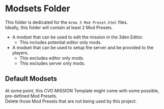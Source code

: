 # Modsets Folder
This folder is dedicated for the `Arma 3 Mod Preset.html` files.<br>
Ideally, this folder will contain at least 2 Mod Presets.<br>
- A modset that can be used to edit the mission in the 3den Editor.
  - This includes potential editor only mods.
- A modset that can be used to setup the server and be provided to the players.
  - This excludes editor only mods.
  - This excludes server only mods.

## Default Modsets
At some point, this CVO MISSION Template might come with some possible, pre-defined Mod Presets.<br>
Delete those Mod Presets that are not being used by this project.<br>
